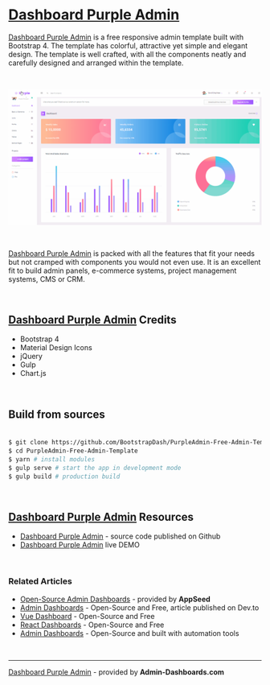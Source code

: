 # [Dashboard Purple Admin](https://admin-dashboards.com/bootstrap-dashboard-purple-admin)

[Dashboard Purple Admin](https://github.com/BootstrapDash/PurpleAdmin-Free-Admin-Template) is a free responsive admin template built with Bootstrap 4. The template has colorful, attractive yet simple and elegant design. The template is well crafted, with all the components neatly and carefully designed and arranged within the template.

<br />

![Dashboard Purple Admin - Free Responsive Admin Template.](https://raw.githubusercontent.com/admin-dashboards/static/master/bootstrap-dashboard-purple-admin-intro.gif)

<br />

[Dashboard Purple Admin](https://github.com/BootstrapDash/PurpleAdmin-Free-Admin-Template) is packed with all the features that fit your needs but not cramped with components you would not even use. It is an excellent fit to build admin panels, e-commerce systems, project management systems, CMS or CRM.

<br />

## [Dashboard Purple Admin](https://github.com/BootstrapDash/PurpleAdmin-Free-Admin-Template) Credits

- Bootstrap 4
- Material Design Icons
- jQuery
- Gulp
- Chart.js

<br />

## Build from sources

```bash

$ git clone https://github.com/BootstrapDash/PurpleAdmin-Free-Admin-Template.git
$ cd PurpleAdmin-Free-Admin-Template
$ yarn # install modules
$ gulp serve # start the app in development mode
$ gulp build # production build

```

<br />

## [Dashboard Purple Admin](https://github.com/BootstrapDash/PurpleAdmin-Free-Admin-Template) Resources

- [Dashboard Purple Admin](https://github.com/BootstrapDash/PurpleAdmin-Free-Admin-Template) - source code published on Github
- [Dashboard Purple Admin](https://www.bootstrapdash.com/demo/purple-admin-free/) live DEMO

<br />

### Related Articles

- [Open-Source Admin Dashboards](https://appseed.us/admin-dashboards/open-source) - provided by **AppSeed**
- [Admin Dashboards](https://dev.to/sm0ke/admin-dashboards-open-source-and-free-4aep) - Open-Source and Free, article published on Dev.to
- [Vue Dashboard](https://dev.to/sm0ke/vue-dashboard-open-source-apps-1gd1) - Open-Source and Free
- [React Dashboards](https://dev.to/sm0ke/react-dashboards-open-source-apps-1c7j) - Open-Source and Free
- [Admin Dashboards](https://blog.appseed.us/admin-dashboards-open-source-built-with-automation-tools/) - Open-Source and built with automation tools

<br />

---
[Dashboard Purple Admin](https://admin-dashboards.com/bootstrap-dashboard-purple-admin) - provided by **Admin-Dashboards.com**
